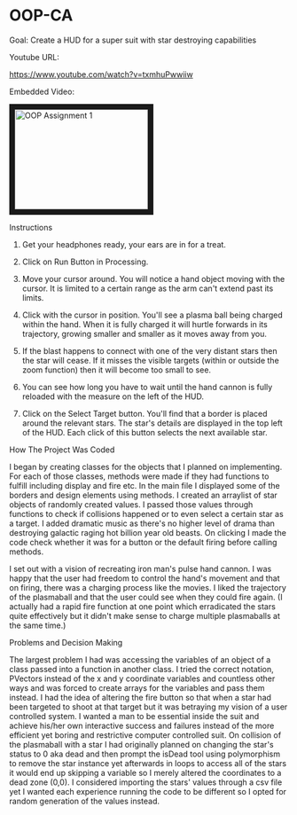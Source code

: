 # OOP-CA
Goal: Create a HUD for a super suit with star destroying capabilities

Youtube URL:

https://www.youtube.com/watch?v=txmhuPwwiiw

Embedded Video:

<a href="http://www.youtube.com/watch?feature=player_embedded&v=txmhuPwwiiw" target="_blank"><img src="http://img.youtube.com/vi/txmhuPwwiiw/0.jpg" 
alt="OOP Assignment 1" width="240" height="180" border="10" /></a>


Instructions

1. Get your headphones ready, your ears are in for a treat.

2. Click on Run Button in Processing.

3. Move your cursor around. 
  You will notice a hand object moving with the cursor.
  It is limited to a certain range as the arm can't extend past its limits.
  
 4. Click with the cursor in position.
  You'll see a plasma ball being charged within the hand.
  When it is fully charged it will hurtle forwards in its trajectory, growing smaller and smaller as it moves away from you.

5. If the blast happens to connect with one of the very distant stars then the star will cease.
    If it misses the visible targets (within or outside the zoom function) then it will become too small to see.

6. You can see how long you have to wait until the hand cannon is fully reloaded with the measure on the left of the HUD.

7. Click on the Select Target button.
  You'll find that a border is placed around the relevant stars.
  The star's details are displayed in the top left of the HUD.
  Each click of this button selects the next available star.
  
  How The Project Was Coded
  
  I began by creating classes for the objects that I planned on implementing. For each of those classes, methods were made if they had functions to fulfill including display and fire etc. In the main file I displayed some of the borders and design elements using methods. I created an arraylist of star objects of randomly created values. I passed those values through functions to check if collisions happened or to even select a certain star as a target. I added dramatic music as there's no higher level of drama than destroying galactic raging hot billion year old beasts. On clicking I made the code check whether it was for a button or the default firing before calling methods.
  
  I set out with a vision of recreating iron man's pulse hand cannon.  I was happy that the user had freedom to control the hand's movement and that on firing, there was a charging process like the movies. I liked the trajectory of the plasmaball and that the user could see when they could fire again. (I actually had a rapid fire function at one point which erradicated the stars quite effectively but it didn't make sense to charge multiple plasmaballs at the same time.)
  
  Problems and Decision Making
  
  The largest problem I had was accessing the variables of an object of a class passed into a function in another class. I tried the correct notation, PVectors instead of the x and y coordinate variables and countless other ways and was forced to create arrays for the variables and pass them instead. 
  I had the idea of altering the fire button so that when a star had been targeted to shoot at that target but it was betraying my vision of a user controlled system. I wanted a man to be essential inside the suit and achieve his/her own interactive success and failures instead of the more efficient yet boring and restrictive computer controlled suit. 
  On collision of the plasmaball with a star I had originally planned on changing the star's status to 0 aka dead and then prompt the isDead tool using polymorphism to remove the star instance yet afterwards in loops to access all of the stars it would end up skipping a variable so I merely altered the coordinates to a dead zone (0,0).
  I considered importing the stars' values through a csv file yet I wanted each experience running the code to be different so I opted for random generation of the values instead.
